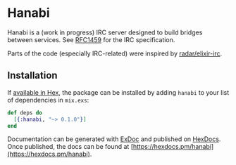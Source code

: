 # Hanabi

Hanabi is a (work in progress) IRC server designed to build bridges between
services. See [RFC1459](https://tools.ietf.org/html/rfc1459#section-4.2) for
the IRC specification.

Parts of the code (especially IRC-related) were inspired by 
[radar/elixir-irc](https://github.com/radar/elixir-irc).

## Installation

If [available in Hex](https://hex.pm/docs/publish), the package can be installed
by adding `hanabi` to your list of dependencies in `mix.exs`:

```elixir
def deps do
  [{:hanabi, "~> 0.1.0"}]
end
```

Documentation can be generated with [ExDoc](https://github.com/elixir-lang/ex_doc)
and published on [HexDocs](https://hexdocs.pm). Once published, the docs can
be found at [https://hexdocs.pm/hanabi](https://hexdocs.pm/hanabi).

